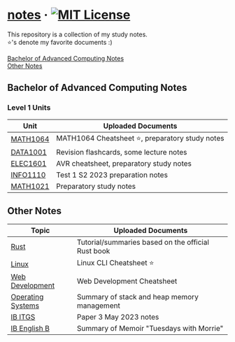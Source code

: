 # [notes](https://github.com/abyanmajid/notes) &middot; [![MIT License](https://img.shields.io/badge/license-MIT-blue.svg)](https://github.com/abyanmajid/notes/blob/main/LICENSE)

This repository is a collection of my study notes. \
:star:'s denote my favorite documents :)

[Bachelor of Advanced Computing Notes](#bachelor-of-advanced-computing-notes) \
[Other Notes](#other-notes)

## Bachelor of Advanced Computing Notes
### Level 1 Units

| Unit | Uploaded Documents |
|-----------------|-----------------|
| [MATH1064](https://github.com/abyanmajid/notes/tree/main/notes_(093855E)_bachelor_of_advanced_computing/MATH1064_S2_2023) | MATH1064 Cheatsheet :star:, preparatory study notes |
| [DATA1001](https://github.com/abyanmajid/notes/tree/main/notes_(093855E)_bachelor_of_advanced_computing/DATA1001_S2_2023) | Revision flashcards, some lecture notes |
| [ELEC1601](https://github.com/abyanmajid/notes/tree/main/notes_(093855E)_bachelor_of_advanced_computing/ELEC1601_S2_2023) | AVR cheatsheet, preparatory study notes |
| [INFO1110](https://github.com/abyanmajid/notes/tree/main/notes_(093855E)_bachelor_of_advanced_computing/INFO1110_S2_2023) | Test 1 S2 2023 preparation notes |
| [MATH1021](https://github.com/abyanmajid/notes/tree/main/notes_(093855E)_bachelor_of_advanced_computing/MATH1021/unit_prep_notes) | Preparatory study notes |

## Other Notes

| Topic | Uploaded Documents |
|-----------------|-----------------|
| [Rust](https://github.com/abyanmajid/notes/tree/main/notes_self_study/rust) | Tutorial/summaries based on the official Rust book |
| [Linux](https://github.com/abyanmajid/notes/tree/main/notes_self_study/linux) | Linux CLI Cheatsheet :star: |
| [Web Development](https://github.com/abyanmajid/notes/tree/main/notes_self_study/web_development) | Web Development Cheatsheet |
| [Operating Systems](https://github.com/abyanmajid/notes/tree/main/notes_self_study/operating_systems) | Summary of stack and heap memory management |
| [IB ITGS](https://github.com/abyanmajid/notes/tree/main/notes_ib_diploma/itgs) | Paper 3 May 2023 notes |
| [IB English B](https://github.com/abyanmajid/notes/tree/main/notes_ib_diploma/english_b) | Summary of Memoir "Tuesdays with Morrie" |
